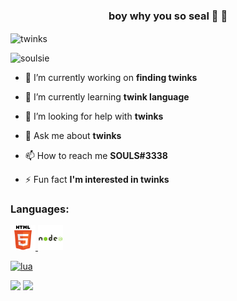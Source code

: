 <h3 align="center">boy why you so seal 🦭 🦭 </h3>
<img align="center" alt="twinks" width="300" src="https://soulsie.gay/assets/images/image07.gif">

<p align="left"> <img src="https://komarev.com/ghpvc/?username=soulsie&label=Profile%20views&color=0e75b6&style=flat" alt="soulsie" /> </p>

- 🔭 I’m currently working on **finding twinks**

- 🌱 I’m currently learning **twink language**

- 🤝 I’m looking for help with **twinks**

- 💬 Ask me about **twinks**

- 📫 How to reach me **SOULS#3338**

- ⚡ Fun fact **I'm interested in twinks**

<h3 align="left">Languages:</h3>
<p align="left"> <a href="https://www.w3.org/html/" target="_blank" rel="noreferrer"> <img src="https://raw.githubusercontent.com/devicons/devicon/master/icons/html5/html5-original-wordmark.svg" alt="html5" width="40" height="40"/> </a> <a href="https://nodejs.org" target="_blank" rel="noreferrer"> <img src="https://raw.githubusercontent.com/devicons/devicon/master/icons/nodejs/nodejs-original-wordmark.svg" alt="nodejs" width="40" height="40"/> </a> 
<p align="left"> <a href="https://lua.org/" target="_blank" rel"noreferrer"> <img src="https://upload.wikimedia.org/wikipedia/commons/thumb/c/cf/Lua-Logo.svg/600px-Lua-Logo.svg.png?20150107024942" alt="lua" width="40" height="40"/> </a>
</p>

![](http://github-profile-summary-cards.vercel.app/api/cards/profile-details?username=soulsie&theme=city_lights)
![](http://github-profile-summary-cards.vercel.app/api/cards/stats?username=soulsie&theme=city_lights)
